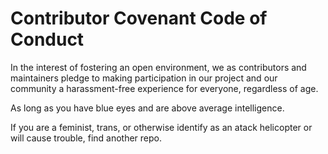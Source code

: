 # Contributor Covenant Code of Conduct

In the interest of fostering an open environment, we as contributors and maintainers pledge to making participation in our project and our community a harassment-free experience for everyone, regardless of age.

As long as you have blue eyes and are above average intelligence.

If you are a feminist, trans, or otherwise identify as an atack helicopter or will cause trouble, find another repo.

